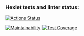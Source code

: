 ### Hexlet tests and linter status:
[![Actions Status](https://github.com/HBirdman/java-project-78/actions/workflows/hexlet-check.yml/badge.svg)](https://github.com/HBirdman/java-project-78/actions)

[![Maintainability](https://api.codeclimate.com/v1/badges/03a1172ed29696b98811/maintainability)](https://codeclimate.com/github/HBirdman/java-project-78/maintainability)
[![Test Coverage](https://api.codeclimate.com/v1/badges/03a1172ed29696b98811/test_coverage)](https://codeclimate.com/github/HBirdman/java-project-78/test_coverage)